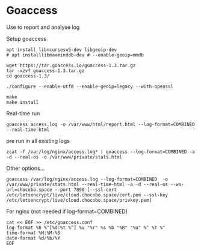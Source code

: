 # Goaccess

Use to report and analyse log

Setup goaccess

    apt install libncursesw5-dev libgeoip-dev
    # apt installlibmaxminddb-dev # --enable-geoip=mmdb

    wget https://tar.goaccess.io/goaccess-1.3.tar.gz
    tar -xzvf goaccess-1.3.tar.gz
    cd goaccess-1.3/

    ./configure --enable-utf8 --enable-geoip=legacy --with-openssl

    make
    make install


Real-time run

    goaccess access.log -o /var/www/html/report.html --log-format=COMBINED --real-time-html

pre run in all existing logs

    zcat -f /var/log/nginx/access.log* | goaccess --log-format=COMBINED -a -d --real-os -o /var/www/private/stats.html 

Other options...

    goaccess /var/log/nginx/access.log --log-format=COMBINED  -o /var/www/private/stats.html --real-time-html -a -d --real-os --ws-url=chocobo.space --port 7890 [--ssl-cert /etc/letsencrypt/live/cloud.chocobo.space/cert.pem --ssl-key /etc/letsencrypt/live/cloud.chocobo.space/privkey.pem]


For nginx (not needed if log-format=COMBINED)

    cat << EOF >> /etc/goaccess.conf
    log-format %h %^[%d:%t %^] %v "%r" %s %b "%R" "%u" %^ %T %^
    time-format %H:%M:%S
    date-format %d/%b/%Y
    EOF








